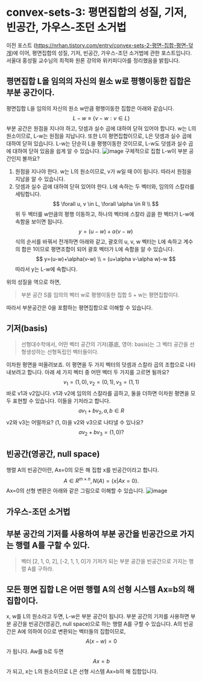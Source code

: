 # convex-sets-3: 평면집합의 성질, 기저, 빈공간, 가우스-조던 소거법
이전 포스트 (https://nrhan.tistory.com/entry/convex-sets-2-평면-집합-평면-덮개)에 이어, 평면집합의 성질, 기저, 빈공간, 가우스-조던 소거법에 관한 포스트입니다. 서울대 홍성필 교수님의 최적화 원론 강의와 위키피디아를 정리했음을 밝힙니다. 

## 평면집합 L을 임의의 자신의 원소 w로 평행이동한 집합은 부분 공간이다.

평면집합 L을 임의의 자신의 원소 w만큼 평행이동한 집합은 아래와 같습니다.
$$
L-w \equiv \{v-w : v\in L\}
$$
부분 공간은 원점을 지나야 하고, 덧셈과 실수 곱에 대하여 닫혀 있어야 합니다. w는 L의 원소이므로, L-w는 원점을 지납니다. 또한 L이 평면집합이므로, L은 덧셈과 실수 곱에 대하여 닫혀 있습니다. L-w는 단순히 L을 평행이동한 것이므로, L-w도 덧셈과 실수 곱에 대하여 닫혀 있음을 쉽게 알 수 있습니다.
![image](https://user-images.githubusercontent.com/11609881/111738805-5622fb00-88c5-11eb-89cc-15639cc6b46a.png)
구체적으로 집합 L-w이 부분 공간인지 볼까요?
1. 원점을 지나야 한다.
w는 L의 원소이므로, v가 w일 때 0이 됩니다. 따라서 원점을 지남을 알 수 있습니다.
2. 덧셈과 실수 곱에 대하여 닫혀 있어야 한다.
L에 속하는 두 벡터와, 임의의 스칼라를 세팅합니다.
$$
\forall u, v \in L, \forall \alpha \in R \\
$$
위 두 벡터를 w만큼의 평행 이동하고, 하나의 벡터에 스칼라 곱을 한 벡터가 L-w에 속함을 보이면 됩니다.
$$
y=(u-w)+\alpha(v-w)
$$
식의 순서를 바꿔서 전개하면 아래와 같고, 괄호의 u, v, w 벡터는 L에 속하고 계수의 합은 1이므로 평면조합이 되어 괄호 벡터가 L에 속함을 알 수 있습니다.
$$
y=(u-w)+\alpha(v-w) \\
= (u+\alpha v-\alpha w)-w
$$
따라서 y는 L-w에 속합니다.

위의 성질을 역으로 하면,
> 부분 공간 S를 임의의 벡터 w로 평행이동한 집합 S + w는 평면집합이다.

따라서 부분공간은 0을 포함하는 평면집합으로 이해할 수 있습니다.
## 기저(basis)
> 선형대수학에서, 어떤 벡터 공간의 기저(基底, 영어: basis)는 그 벡터 공간을 선형생성하는 선형독립인 벡터들이다.

이차원 평면을 떠올려보죠. 이 평면을 두 가지 벡터의 덧셈과 스칼라 곱의 조합으로 나타내보려고 합니다. 아래 세 가지 벡터 중 어떤 벡터 두 가지를 고르면 될까요?
$$
v_1=(1,0), v_2=(0,1), v_3=(1, 1)
$$
바로 v1과 v2입니다. v1과 v2에 임의의 스칼라를 곱하고, 둘을 더하면 이차원 평면을 모두 표현할 수 있습니다. 이들을 기저라고 합니다.
$$
av_1+bv_2, a, b\in R
$$
v2와 v3는 어떨까요? (1, 0)을 v2와 v3으로 나타낼 수 있나요?
$$
av_2+bv_3=(1, 0)?
$$

## 빈공간(영공간, null space)
행렬 A의 빈공간이란, Ax=0의 모든 해 집합 x를 빈공간이라고 합니다.
$$
A \in R^{m \times n}, N(A)=\{x|Ax=0\}.
$$
Ax=0의 선형 변환은 아래와 같은 그림으로 이해할 수 있습니다.
![image](https://user-images.githubusercontent.com/11609881/111743149-99349c80-88cc-11eb-910d-8e8b64e0e4f2.png)
## 가우스-조던 소거법

## 부분 공간의 기저를 사용하여 부분 공간을 빈공간으로 가지는 행렬 A를 구할 수 있다.
> 벡터 [2, 1, 0, 2], [-2, 1, 1, 0]가 기저가 되는 부분 공간을 빈공간으로 가지는 행렬 A를 구하라.
## 모든 평면 집합 L은 어떤 행렬 A의 선형 시스템 Ax=b의 해 집합이다.
x, w를 L의 원소라고 두면, L-w은 부분 공간이 됩니다. 부분 공간의 기저를 사용하면 부분 공간을 빈공간(영공간, null space)으로 하는 행렬 A를 구할 수 있습니다. A의 빈공간은 A에 의하여 0으로 변환되는 벡터들의 집합이므로,
$$
A(x-w)=0
$$
가 됩니다.
Aw를 b로 두면
$$
Ax=b
$$
가 되고, x는 L의 원소이므로 L은 선형 시스템 Ax=b의 해 집합입니다.
<!--stackedit_data:
eyJoaXN0b3J5IjpbLTE4MDE1MDY3ODUsLTExMTk4ODcxNSwtNz
I5NzM5ODgzLDUxNjc1MzUzLDIwNjI3MDkxOTMsLTk4Mzg3NTky
NywxMDcxOTU4MjU4XX0=
-->